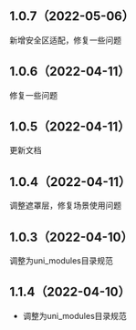 ## 1.0.7（2022-05-06）
新增安全区适配，修复一些问题
## 1.0.6（2022-04-11）
修复一些问题
## 1.0.5（2022-04-11）
更新文档
## 1.0.4（2022-04-11）
调整遮罩层，修复场景使用问题
## 1.0.3（2022-04-10）
调整为uni_modules目录规范
## 1.1.4（2022-04-10）
- 调整为uni_modules目录规范
